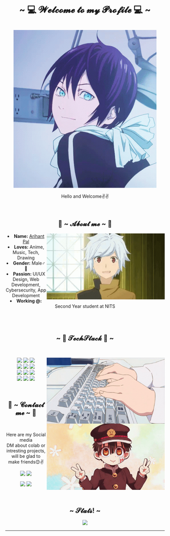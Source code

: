 <body>
    <center>
  <h1 align="center">~ 💻 𝓦𝓮𝓵𝓬𝓸𝓶𝓮 𝓽𝓸 𝓶𝔂 𝓟𝓻𝓸𝓯𝓲𝓵𝓮 💻 ~</h1>
  <br>
  <div align="center">
  <!-- <a href="https://discord.com/users/202740603790819328" > -->
    <a href="https://www.instagram.com/arihant09/" >
     <img src="Assets/yato.gif"  />
    </a>
    <br>
    <p>Hello and Welcome✌️✌️</p>
  </div>
   <br>
      <div align="center">
  <!-- <img src="https://i.imgur.com/jx17oHT.gif"> -->
        </div>
  <div>
  <h2 align="center"> 🦊 ~ 𝓐𝓫𝓸𝓾𝓽 𝓶𝓮 ~ 🦊 </h2>
    <div align="center">
  <img src="Assets/Bell.gif" align="right" width="373.5px" height="208.5px">
    </div>
  <li>
   <b>Name:</b> <a href=' https://discord.com/channels/@me' target=_blank>Arihant Pal</a></li>
  <li>
  <b>Loves:</b> Anime, Music, Tech, Drawing
  </li>
  <li>
  <b>Gender:</b> Male♂️👨
  </li>
  <li>
  <b>Passion:</b> UI/UX Design, Web Development, Cybersecurity, App Development
  </li>
  <li>
  <b>Working @:</b> Second Year student at NITS
  </li>
  <br><br><br>
  </div>
  <div>
  <h2 align="center">            ~ 📇 𝓣𝓮𝓬𝓱𝓢𝓽𝓪𝓬𝓴 📇 ~</h2>
   <br>
  <p>
    <div align="center">
  <img src="Assets/kobayashi-dragon.gif" align="right" width="373.5px" height="208.5px">
    </div>
  </div>
  <div>
   <p align="center"><img src="https://img.shields.io/badge/Python-3776AB?style=for-the-badge&logo=python&logoColor=white"/> <img src="https://img.shields.io/badge/html5%20-%23E34F26.svg?&style=for-the-badge&logo=html5&logoColor=white"/> <img src="https://img.shields.io/badge/css3%20-%231572B6.svg?&style=for-the-badge&logo=css3&logoColor=white"/><br>
    <img src="https://img.shields.io/badge/Sass-CC6699?style=for-the-badge&logo=sass&logoColor=white"/> <img src="https://img.shields.io/badge/javascript%20-%23323330.svg?&style=for-the-badge&logo=javascript&logoColor=%23F7DF1E"/> <img src="https://img.shields.io/badge/git%20-%23F05033.svg?&style=for-the-badge&logo=git&logoColor=white"/> <br>
    <img src="https://img.shields.io/badge/Kali_Linux-557C94?style=for-the-badge&logo=kali-linux&logoColor=white"/> <img src="https://img.shields.io/badge/Dart-0175C2?style=for-the-badge&logo=dart&logoColor=white"/> <img src="https://img.shields.io/badge/Flutter-02569B?style=for-the-badge&logo=flutter&logoColor=white"/> <br>
    <img src="https://img.shields.io/badge/Django-092E20?style=for-the-badge&logo=django&logoColor=white"/> <img src="https://img.shields.io/badge/C%2B%2B-00599C?style=for-the-badge&logo=c%2B%2B&logoColor=white"/> <img src="https://img.shields.io/badge/MySQL-00000F?style=for-the-badge&logo=mysql&logoColor=white"/> <br>
   </p>
   <br>
   <h2 align="center">                   📝 ~ 𝓒𝓸𝓷𝓽𝓪𝓬𝓽 𝓶𝓮 ~ 📝</h2>
   <img src="Assets/Vsign.gif" align="right" width="373.5px" height="208.5px">
   <br>
   <p align="center">Here are my Social media <br>
       DM about colab or intresting projects, will be glad to make friends😊✌️</p>
   <p align="center"><a href="https://twitter.com/Arihant1009" target="_blank"><img src="https://img.shields.io/badge/Arihant1009%20-%231DA1F2.svg?&style=for-the-badge&logo=Twitter&logoColor=white"/></a> <a href="https://discord.com/users/660595621454938132" target="_blank"><img src="https://img.shields.io/badge/Deku_09%20-%237289DA.svg?&style=for-the-badge&logo=discord&logoColor=white"/></a></p>
   <p align="center">  <a href="https://stackoverflow.com/users/19470441/arihant-pal" target="_blank"><img src="https://img.shields.io/badge/Arihant pal%20-EC5800?style=for-the-badge&logo=stack-overflow&logoColor=white"/></a> <a href="https://www.linkedin.com/in/arihant-pal-2b8714228/" target="_blank"><img src="https://img.shields.io/badge/Arihant Pal-0077B5?style=for-the-badge&logo=linkedin&logoColor=white"/></a></p>
</div>
<br>
<div>
   <div>
       <h2 align="center"> ~ 𝓢𝓽𝓪𝓽𝓼! ~ </h2>
       <div align="center">
           <img src="https://github-readme-stats.vercel.app/api?username=Arihant1009&theme=blue-green">
       </div>
       <hr>
   </div>
</div>
</body>
   

